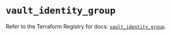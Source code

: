 # `vault_identity_group`

Refer to the Terraform Registry for docs: [`vault_identity_group`](https://registry.terraform.io/providers/hashicorp/vault/5.2.1/docs/resources/identity_group).
